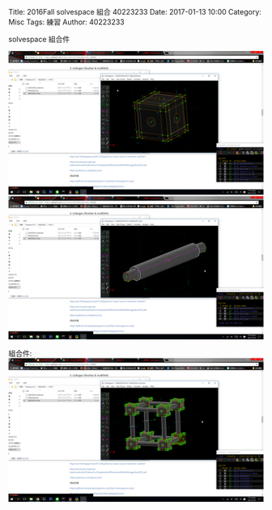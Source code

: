 Title: 2016Fall solvespace 組合 40223233
Date: 2017-01-13 10:00
Category: Misc
Tags: 練習
Author: 40223233

solvespace 組合件


<!-- PELICAN_END_SUMMARY -->

<img src="./../20170118/solvespace/p1.png" width="600" />
<img src="./../20170118/solvespace/p2.png" width="600" />

組合件:
<img src="./../20170118/solvespace/c1.png" width="600" />




